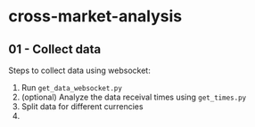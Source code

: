 # cross-market-analysis

## 01 - Collect data
Steps to collect data using websocket:
1. Run `get_data_websocket.py`
2. (optional) Analyze the data receival times using `get_times.py`
3. Split data for different currencies
4. 